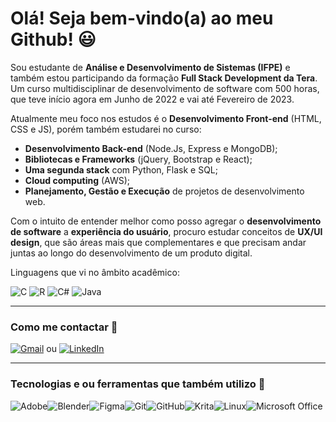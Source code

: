 # Olá! Seja bem-vindo(a) ao meu Github! 😃 

Sou estudante de **Análise e Desenvolvimento de Sistemas (IFPE)** e também estou participando da formação **Full Stack Development da Tera**. Um curso multidisciplinar de desenvolvimento de software com 500 horas, que teve início agora em Junho de 2022 e vai até Fevereiro de 2023.

Atualmente meu foco nos estudos é o **Desenvolvimento Front-end** (HTML, CSS e JS), porém também estudarei no curso: 

- **Desenvolvimento Back-end** (Node.Js, Express e MongoDB);
- **Bibliotecas e Frameworks** (jQuery, Bootstrap e React);
- **Uma segunda stack** com Python, Flask e SQL;
- **Cloud computing** (AWS);
- **Planejamento, Gestão e Execução** de projetos de desenvolvimento web.

Com o intuito de entender melhor como posso agregar o **desenvolvimento de software** a **experiência do usuário**, procuro estudar conceitos de **UX/UI design**, que são áreas mais que complementares e que precisam andar juntas ao longo do desenvolvimento de um produto digital.

Linguagens que vi no âmbito acadêmico:

![C](https://img.shields.io/badge/c-%2300599C.svg?style=for-the-badge&logo=c&logoColor=white)
![R](https://img.shields.io/badge/r-%23276DC3.svg?style=for-the-badge&logo=r&logoColor=white)
![C#](https://img.shields.io/badge/c%23-%23239120.svg?style=for-the-badge&logo=c-sharp&logoColor=white)
![Java](https://img.shields.io/badge/java-%23ED8B00.svg?style=for-the-badge&logo=java&logoColor=white)

----
### Como me contactar 📧  
[![Gmail](https://img.shields.io/badge/Gmail-D14836?style=for-the-badge&logo=gmail&logoColor=white&link=mailto:luizreis.3d@gmail.com)](mailto:luizreis.3d@gmail.com)  ou  [![LinkedIn](https://img.shields.io/badge/linkedin-%230077B5.svg?style=for-the-badge&logo=linkedin&logoColor=white&link=https://https://www.linkedin.com/in/luizreis3d/)](https://www.linkedin.com/in/luizreis3d/)

----
### Tecnologias e ou ferramentas que também utilizo 💾
![Adobe](https://img.shields.io/badge/adobe-%23FF0000.svg?style=for-the-badge&logo=adobe&logoColor=white)![Blender](https://img.shields.io/badge/blender-%23F5792A.svg?style=for-the-badge&logo=blender&logoColor=white)![Figma](https://img.shields.io/badge/figma-%23F24E1E.svg?style=for-the-badge&logo=figma&logoColor=white)![Git](https://img.shields.io/badge/git-%23F05033.svg?style=for-the-badge&logo=git&logoColor=white)![GitHub](https://img.shields.io/badge/github-%23121011.svg?style=for-the-badge&logo=github&logoColor=white)![Krita](https://img.shields.io/badge/Krita-203759?style=for-the-badge&logo=krita&logoColor=EEF37B)![Linux](https://img.shields.io/badge/Linux-FCC624?style=for-the-badge&logo=linux&logoColor=black)![Microsoft Office](https://img.shields.io/badge/Microsoft_Office-D83B01?style=for-the-badge&logo=microsoft-office&logoColor=white)
